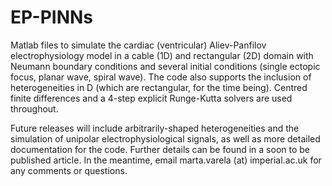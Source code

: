 # EP-PINNs

Matlab files to simulate the cardiac (ventricular) Aliev-Panfilov electrophysiology model in a cable (1D) and rectangular (2D) domain with Neumann boundary conditions and several initial conditions (single ectopic focus, planar wave, spiral wave). The code also supports the inclusion of heterogeneities in D (which are rectangular, for the time being). Centred finite differences and a 4-step explicit Runge-Kutta solvers are used throughout.

Future releases will include arbitrarily-shaped heterogeneities and the simulation of unipolar electrophysiological signals, as well as more detailed documentation for the code. Further details can be found in a soon to be published article. In the meantime, email marta.varela (at) imperial.ac.uk for any comments or questions.
